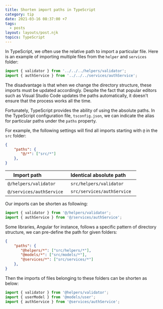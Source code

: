 ```yaml
---
title: Shorten import paths in TypeScript
category: tip
date: 2021-03-16 08:37:00 +7
tags:
  - posts
layout: layouts/post.njk
topics: TypeScript
---
```


In TypeScript, we often use the relative path to import a particular file. Here is an example of importing multiple files from the `helper` and `services` folder:

```js
import { validator } from '../../../helpers/validator';
import { authService } from '../../../services/authService';
```

The disadvantage is that when we change the directory structure, these imports must be updated accordingly. Despite the fact that popular editors such as Visual Studio Code updates the paths automatically, it doesn't ensure that the process works all the time.

Fortunately, TypeScript provides the ability of using the absolute paths. In the TypeScript configuration file, `tsconfig.json`, we can indicate the alias for particular paths under the `paths` property.

For example, the following settings will find all imports starting with `@` in the `src` folder:

```json
{
    "paths": {
       "@/*": ["src/*"]
    },
}
```

| Import path               | Identical absolute path       |
|---------------------------|-------------------------------|
| `@/helpers/validator`     | `src/helpers/validator`       |
| `@/services/authService`  | `src/services/authService`    |

Our imports can be shorten as following:

```js
import { validator } from '@/helpers/validator';
import { authService } from '@/services/authService';
```

Some libraries, Angular for instance, follows a specific pattern of directory structure, we can pre-define the path for given folders:

```json
{
    "paths": {
       "@helpers/*": ["src/helpers/*"],
       "@models/*": ["src/models/*"],
       "@services/*": ["src/services/*"]
    },
}
```

Then the imports of files belonging to these folders can be shorten as below:

```js
import { validator } from '@helpers/validator';
import { userModel } from '@models/user';
import { authService } from '@services/authService';
```